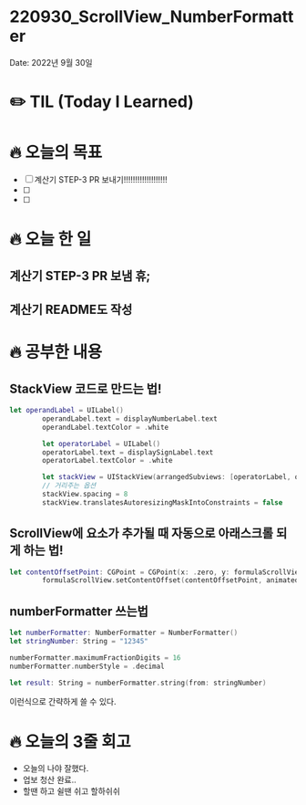 # 220930_ScrollView_NumberFormatter

Date: 2022년 9월 30일

# ✏️ TIL (Today I Learned)

# 🔥 오늘의 목표

- [ ]  계산기 STEP-3 PR 보내기!!!!!!!!!!!!!!!!!!!
- [ ]  
- [ ]  

# 🔥 오늘 한 일

## 계산기 STEP-3 PR 보냄 휴;

## 계산기 README도 작성

## 

# ****🔥 공부한 내용****

## StackView 코드로 만드는 법!

```swift
let operandLabel = UILabel()
        operandLabel.text = displayNumberLabel.text
        operandLabel.textColor = .white

        let operatorLabel = UILabel()
        operatorLabel.text = displaySignLabel.text
        operatorLabel.textColor = .white

        let stackView = UIStackView(arrangedSubviews: [operatorLabel, operandLabel])
        // 거리주는 옵션
        stackView.spacing = 8
        stackView.translatesAutoresizingMaskIntoConstraints = false

```

## ScrollView에 요소가 추가될 때 자동으로 아래스크롤 되게 하는 법!

```swift
let contentOffsetPoint: CGPoint = CGPoint(x: .zero, y: formulaScrollView.contentSize.height)
        formulaScrollView.setContentOffset(contentOffsetPoint, animated: false)

```

## numberFormatter 쓰는법

```swift
let numberFormatter: NumberFormatter = NumberFormatter()
let stringNumber: String = "12345"

numberFormatter.maximumFractionDigits = 16
numberFormatter.numberStyle = .decimal

let result: String = numberFormatter.string(from: stringNumber)

```

이런식으로 간략하게 쓸 수 있다.

# ****🔥 오늘의 3줄 회고****

- 오늘의 나야 잘했다.
- 업보 청산 완료..
- 할땐 하고 쉴땐 쉬고 할하쉬쉬